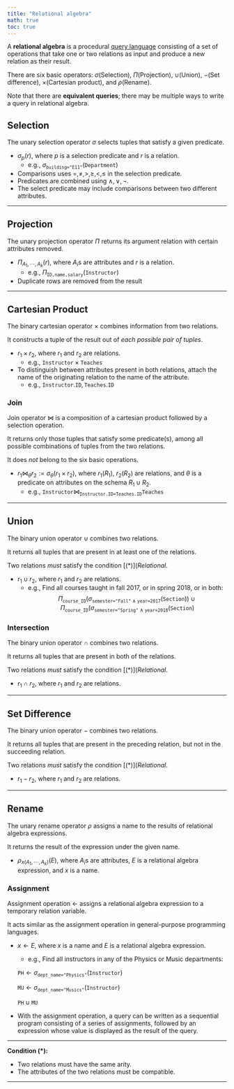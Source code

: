 ```yaml
---
title: "Relational algebra"
math: true
toc: true
---
```


A **relational algebra** is a procedural [query language](Relational%20Query%20Language%2009b57cd8794a4887bb519f82b7ce98e7.md) consisting of a set of operations that take one or two relations as input and produce a new relation as their result.

There are six basic operators: $\sigma$(Selection), $\Pi$(Projection), $\cup$(Union), $-$(Set difference), $\times$(Cartesian product), and $\rho$(Rename).

Note that there are **equivalent queries**; there may be multiple ways to write a query in relational algebra.

## Selection

The unary selection operator $\sigma$ selects tuples that satisfy a given predicate.

- $\sigma_p(r)$, where $p$ is a selection predicate and $r$ is a relation.
    - e.g., $\sigma_{\texttt{building="E11"}}(\texttt{Department})$
- Comparisons uses $=, \neq, >, \geq, <, \leq$ in the selection predicate.
- Predicates are combined using $\wedge, \vee, \neg$.
- The select predicate may include comparisons between two different attributes.

---

## Projection

The unary projection operator $\Pi$ returns its argument relation with certain attributes removed.

- $\Pi_{A_1, \cdots, A_k}(r)$, where $A_i$s are attributes and $r$ is a relation.
    - e.g., $\Pi_{\texttt{ID,name,salary}}(\texttt{Instructor})$
- Duplicate rows are removed from the result

---

## Cartesian Product

The binary cartesian operator $\times$ combines information from two relations.

 It constructs a tuple of the result out of *each possible pair of tuples*.

- $r_1 \times r_2$, where $r_1$ and $r_2$ are relations.
    - e.g., $\texttt{Instructor} \times \texttt{Teaches}$
- To distinguish between attributes present in both relations, attach the name of the originating relation to the name of the attribute.
    - e.g., $\texttt{Instructor}.\texttt{ID}, \texttt{Teaches}.\texttt{ID}$

### Join

Join operator $\bowtie$ is a composition of a cartesian product followed by a selection operation.

It returns only those tuples that satisfy some predicate(s), among all possible combinations of tuples from the two relations.

It does *not* belong to the six basic operations.

- $r_1\bowtie_\theta r_2 := \sigma_\theta(r_1\times r_2)$, where $r_1(R_1)$, $r_2(R_2)$ are relations, and $\theta$ is a predicate on attributes on the schema $R_1 \cup R_2$.
    - e.g., $\texttt{Instructor} \bowtie_{\texttt{Instructor.ID=Teaches.ID}}\texttt{Teaches}$

---

## Union

The binary union operator $\cup$ combines two relations.

It returns all tuples that are present in at least one of the relations.

Two relations *must* satisfy the condition $[(*)](Relational%20Algebra%20d48d3c6b16584d9f96d66cfc182e0d6f.md)$.

- $r_1 \cup r_2$, where $r_1$ and $r_2$ are relations.
    - e.g., Find all courses taught in fall 2017, or in spring 2018, or in both:
    $$
        \Pi_{\texttt{course\_ID}}(\sigma_{\texttt{semester="Fall"}\wedge\texttt{year=2017}}(\texttt{Section})) \cup \Pi_{\texttt{course\_ID}}(\sigma_{\texttt{semester="Spring"}\wedge\texttt{year=2018}}(\texttt{Section})
    $$

### Intersection

The binary union operator $\cap$ combines two relations.

It returns all tuples that are present in both of the relations.

Two relations *must* satisfy the condition $[(*)](Relational%20Algebra%20d48d3c6b16584d9f96d66cfc182e0d6f.md)$.

- $r_1 \cap r_2$, where $r_1$ and $r_2$ are relations.

---

## Set Difference

The binary union operator $-$ combines two relations.

It returns all tuples that are present in the preceding relation, but not in the succeeding relation.

Two relations *must* satisfy the condition $[(*)](Relational%20Algebra%20d48d3c6b16584d9f96d66cfc182e0d6f.md)$.

- $r_1 - r_2$, where $r_1$ and $r_2$ are relations.

---

## Rename

The unary rename operator $\rho$ assigns a name to the results of relational algebra expressions.

It returns the result of the expression under the given name.

- $\rho_{x(A_1, \cdots, A_k)}(E)$, where $A_i$s are attributes, $E$ is a relational algebra expression, and $x$ is a name.

### Assignment

Assignment operation $\leftarrow$ assigns a relational algebra expression to a temporary relation variable.

It acts similar as the assignment operation in general-purpose programming languages.

- $x \leftarrow E$, where $x$ is a name and $E$ is a relational algebra expression.
    - e.g., Find all instructors in any of the Physics or Music departments:
  
    $\texttt{PH} \leftarrow \sigma_{\texttt{dept\_name="Physics"}}(\texttt{Instructor})$

    $\texttt{MU} \leftarrow \sigma_{\texttt{dept\_name="Musics"}}(\texttt{Instructor})$
    
    $\texttt{PH} \cup \texttt{MU}$
- With the assignment operation, a query can be written as a sequential program consisting of a series of assignments, followed by an expression whose value is displayed as the result of the query.

---

**Condition $(*)$:**

- Two relations must have the same arity.
- The attributes of the two relations must be compatible.

---
